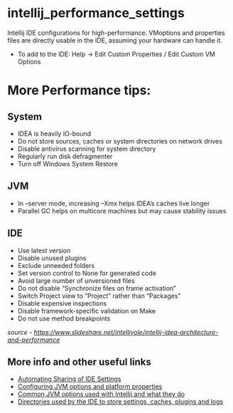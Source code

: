 # intellij_performance_settings
Intellij IDE configurations for high-performance.
VMoptions and properties files are directly usable in the IDE, assuming your hardware can handle it.
- To add to the IDE: Help -> Edit Custom Properties / Edit Custom VM Options

# More Performance tips: 
## System 
- IDEA is heavily IO-bound 
- Do not store sources, caches or system directories on network drives 
- Disable antivirus scanning for system directory 
- Regularly run disk defragmenter 
- Turn off Windows System Restore 

## JVM 
- In –server mode, increasing –Xmx helps IDEA’s caches live longer 
- Parallel GC helps on multicore machines but may cause stability issues

## IDE 
- Use latest version 
- Disable unused plugins 
- Exclude unneeded folders 
- Set version control to None for generated code 
- Avoid large number of unversioned files 
- Do not disable “Synchronize files on frame activation” 
- Switch Project view to “Project” rather than “Packages” 
- Disable expensive inspections 
- Disable framework-specific validation on Make 
- Do not use method breakpoints 

*source - https://www.slideshare.net/intelliyole/intellij-idea-architecture-and-performance*

## More info and other useful links
- [Automating Sharing of IDE Settings](https://www.jetbrains.com/help/idea/sharing-your-ide-settings.html#settings-repository)
- [Configuring JVM options and platform properties](https://intellij-support.jetbrains.com/hc/en-us/articles/206544869-Configuring-JVM-options-and-platform-properties)
- [Common JVM options used with Intellij and what they do](https://github.com/FoxxMD/intellij-jvm-options-explained)
- [Directories used by the IDE to store settings, caches, plugins and logs ]( https://intellij-support.jetbrains.com/hc/en-us/articles/206544519)
